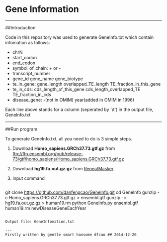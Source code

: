 Gene Information
===========================
---
##Introduction

Code in this repository was used to generate GeneInfo.txt which contain infomation as follows:

+ chrN 
+ start_codon 
+ end_codon 
+ symbol_of_chain: + or - 
+ transcript_number
+ gene_id gene_name gene_biotype
+ te_in_gene: gene_length overlapped_TE_length TE_fraction_in_this_gene
+ te_in_cds: cds_length_of_this_gene cds_length_overlapped_TE TE_fraction_in_cds
+ disease_gene: -(not in OMIM) year(added in OMIM in 1996)

Each line above stands for a column (seperated by '\t') in the output file, GeneInfo.txt 

---
##Run program

To generate GeneInfo.txt, all you need to do is 3 simple steps.

1. Download **Homo_sapiens.GRCh37.73.gtf.gz** from <ftp://ftp.ensembl.org/pub/release-73/gtf/homo_sapiens/Homo_sapiens.GRCh37.73.gtf.gz>

2. Download **hg19.fa.out.gz.gz** from [RepeatMasker](http://www.repeatmasker.org/genomes/hg19/RepeatMasker-rm405-db20140131/hg19.fa.out.gz)

3. Input command

>```
git clone https://github.com/danfengcao/GeneInfo.git
cd GeneInfo
gunzip -c Homo_sapiens.GRCh37.73.gtf.gz > ensembl.gtf
gunzip -c hg19.fa.out.gz.gz > human19.rm
python GeneInfo.py ensembl.gtf human19.rm newDiseaseGeneEachYear
```

Output file: GeneInfomation.txt

---
Firstly written by gentle smart hansome dfcao ## 2014-12-20